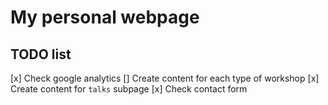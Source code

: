 # My personal webpage

## TODO list

[x] Check google analytics
[] Create content for each type of workshop
[x] Create content for `talks` subpage
[x] Check contact form
